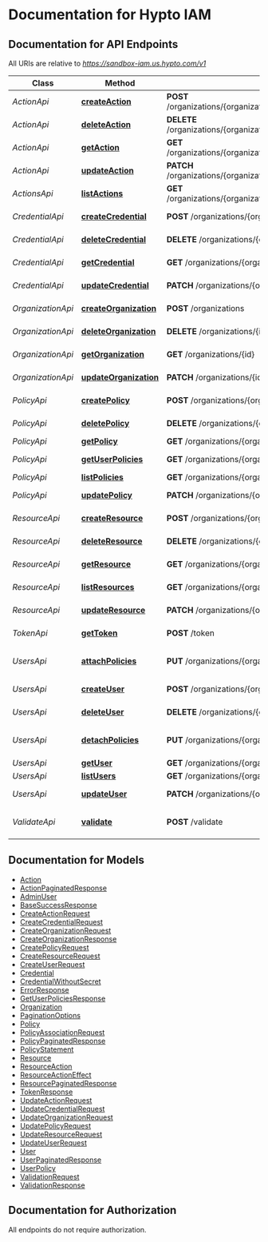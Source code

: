 # Documentation for Hypto IAM

<a name="documentation-for-api-endpoints"></a>
## Documentation for API Endpoints

All URIs are relative to *https://sandbox-iam.us.hypto.com/v1*

Class | Method | HTTP request | Description
------------ | ------------- | ------------- | -------------
*ActionApi* | [**createAction**](Apis/ActionApi.md#createaction) | **POST** /organizations/{organization_id}/resources/{resource_name}/actions | Create an action
*ActionApi* | [**deleteAction**](Apis/ActionApi.md#deleteaction) | **DELETE** /organizations/{organization_id}/resources/{resource_name}/actions/{id} | Delete an action
*ActionApi* | [**getAction**](Apis/ActionApi.md#getaction) | **GET** /organizations/{organization_id}/resources/{resource_name}/actions/{id} | Get an action
*ActionApi* | [**updateAction**](Apis/ActionApi.md#updateaction) | **PATCH** /organizations/{organization_id}/resources/{resource_name}/actions/{id} | Update an action
*ActionsApi* | [**listActions**](Apis/ActionsApi.md#listactions) | **GET** /organizations/{organization_id}/resources/{resource_name}/actions | List actions
*CredentialApi* | [**createCredential**](Apis/CredentialApi.md#createcredential) | **POST** /organizations/{organization_id}/users/{user_id}/credentials | Create a Credential
*CredentialApi* | [**deleteCredential**](Apis/CredentialApi.md#deletecredential) | **DELETE** /organizations/{organization_id}/users/{user_id}/credentials/{id} | Delete a credential
*CredentialApi* | [**getCredential**](Apis/CredentialApi.md#getcredential) | **GET** /organizations/{organization_id}/users/{user_id}/credentials/{id} | Get a credential
*CredentialApi* | [**updateCredential**](Apis/CredentialApi.md#updatecredential) | **PATCH** /organizations/{organization_id}/users/{user_id}/credentials/{id} | Update a credential
*OrganizationApi* | [**createOrganization**](Apis/OrganizationApi.md#createorganization) | **POST** /organizations | Create an organization
*OrganizationApi* | [**deleteOrganization**](Apis/OrganizationApi.md#deleteorganization) | **DELETE** /organizations/{id} | Delete an organization
*OrganizationApi* | [**getOrganization**](Apis/OrganizationApi.md#getorganization) | **GET** /organizations/{id} | Get an organization
*OrganizationApi* | [**updateOrganization**](Apis/OrganizationApi.md#updateorganization) | **PATCH** /organizations/{id} | Update an organization
*PolicyApi* | [**createPolicy**](Apis/PolicyApi.md#createpolicy) | **POST** /organizations/{organization_id}/policies | Create a policy
*PolicyApi* | [**deletePolicy**](Apis/PolicyApi.md#deletepolicy) | **DELETE** /organizations/{organization_id}/policies/{id} | Delete a policy
*PolicyApi* | [**getPolicy**](Apis/PolicyApi.md#getpolicy) | **GET** /organizations/{organization_id}/policies/{id} | Get a policy
*PolicyApi* | [**getUserPolicies**](Apis/PolicyApi.md#getuserpolicies) | **GET** /organizations/{organization_id}/users/{user_id}/policies | List policies of a user
*PolicyApi* | [**listPolicies**](Apis/PolicyApi.md#listpolicies) | **GET** /organizations/{organization_id}/policies | List policies
*PolicyApi* | [**updatePolicy**](Apis/PolicyApi.md#updatepolicy) | **PATCH** /organizations/{organization_id}/policies/{id} | Update a policy
*ResourceApi* | [**createResource**](Apis/ResourceApi.md#createresource) | **POST** /organizations/{organization_id}/resources | Create a resource
*ResourceApi* | [**deleteResource**](Apis/ResourceApi.md#deleteresource) | **DELETE** /organizations/{organization_id}/resources/{id} | Delete a resource
*ResourceApi* | [**getResource**](Apis/ResourceApi.md#getresource) | **GET** /organizations/{organization_id}/resources/{id} | Get a resource
*ResourceApi* | [**listResources**](Apis/ResourceApi.md#listresources) | **GET** /organizations/{organization_id}/resources | List Resources
*ResourceApi* | [**updateResource**](Apis/ResourceApi.md#updateresource) | **PATCH** /organizations/{organization_id}/resources/{id} | Update a resource
*TokenApi* | [**getToken**](Apis/TokenApi.md#gettoken) | **POST** /token | Generate a token
*UsersApi* | [**attachPolicies**](Apis/UsersApi.md#attachpolicies) | **PUT** /organizations/{organization_id}/users/{id}/attach_policies | Attach policies to user
*UsersApi* | [**createUser**](Apis/UsersApi.md#createuser) | **POST** /organizations/{organization_id}/users | Create a user
*UsersApi* | [**deleteUser**](Apis/UsersApi.md#deleteuser) | **DELETE** /organizations/{organization_id}/users/{id} | Delete a User
*UsersApi* | [**detachPolicies**](Apis/UsersApi.md#detachpolicies) | **PUT** /organizations/{organization_id}/users/{id}/detach_policies | Detach policies to user
*UsersApi* | [**getUser**](Apis/UsersApi.md#getuser) | **GET** /organizations/{organization_id}/users/{id} | Get a User
*UsersApi* | [**listUsers**](Apis/UsersApi.md#listusers) | **GET** /organizations/{organization_id}/users | List users
*UsersApi* | [**updateUser**](Apis/UsersApi.md#updateuser) | **PATCH** /organizations/{organization_id}/users/{id} | Update a User
*ValidateApi* | [**validate**](Apis/ValidateApi.md#validate) | **POST** /validate | Validate an auth request


<a name="documentation-for-models"></a>
## Documentation for Models

 - [Action](./Models/Action.md)
 - [ActionPaginatedResponse](./Models/ActionPaginatedResponse.md)
 - [AdminUser](./Models/AdminUser.md)
 - [BaseSuccessResponse](./Models/BaseSuccessResponse.md)
 - [CreateActionRequest](./Models/CreateActionRequest.md)
 - [CreateCredentialRequest](./Models/CreateCredentialRequest.md)
 - [CreateOrganizationRequest](./Models/CreateOrganizationRequest.md)
 - [CreateOrganizationResponse](./Models/CreateOrganizationResponse.md)
 - [CreatePolicyRequest](./Models/CreatePolicyRequest.md)
 - [CreateResourceRequest](./Models/CreateResourceRequest.md)
 - [CreateUserRequest](./Models/CreateUserRequest.md)
 - [Credential](./Models/Credential.md)
 - [CredentialWithoutSecret](./Models/CredentialWithoutSecret.md)
 - [ErrorResponse](./Models/ErrorResponse.md)
 - [GetUserPoliciesResponse](./Models/GetUserPoliciesResponse.md)
 - [Organization](./Models/Organization.md)
 - [PaginationOptions](./Models/PaginationOptions.md)
 - [Policy](./Models/Policy.md)
 - [PolicyAssociationRequest](./Models/PolicyAssociationRequest.md)
 - [PolicyPaginatedResponse](./Models/PolicyPaginatedResponse.md)
 - [PolicyStatement](./Models/PolicyStatement.md)
 - [Resource](./Models/Resource.md)
 - [ResourceAction](./Models/ResourceAction.md)
 - [ResourceActionEffect](./Models/ResourceActionEffect.md)
 - [ResourcePaginatedResponse](./Models/ResourcePaginatedResponse.md)
 - [TokenResponse](./Models/TokenResponse.md)
 - [UpdateActionRequest](./Models/UpdateActionRequest.md)
 - [UpdateCredentialRequest](./Models/UpdateCredentialRequest.md)
 - [UpdateOrganizationRequest](./Models/UpdateOrganizationRequest.md)
 - [UpdatePolicyRequest](./Models/UpdatePolicyRequest.md)
 - [UpdateResourceRequest](./Models/UpdateResourceRequest.md)
 - [UpdateUserRequest](./Models/UpdateUserRequest.md)
 - [User](./Models/User.md)
 - [UserPaginatedResponse](./Models/UserPaginatedResponse.md)
 - [UserPolicy](./Models/UserPolicy.md)
 - [ValidationRequest](./Models/ValidationRequest.md)
 - [ValidationResponse](./Models/ValidationResponse.md)


<a name="documentation-for-authorization"></a>
## Documentation for Authorization

All endpoints do not require authorization.
